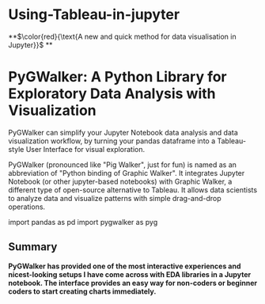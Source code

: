 # Using-Tableau-in-jupyter
**$\color{red}{\text{A new and quick method for data visualisation in Jupyter}}$ **

# PyGWalker: A Python Library for Exploratory Data Analysis with Visualization

PyGWalker can simplify your Jupyter Notebook data analysis and data visualization workflow, by turning your pandas dataframe into a Tableau-style User Interface for visual exploration.

PyGWalker (pronounced like "Pig Walker", just for fun) is named as an abbreviation of "Python binding of Graphic Walker". 
It integrates Jupyter Notebook (or other jupyter-based notebooks) with Graphic Walker, a different type of open-source alternative to Tableau. 
It allows data scientists to analyze data and visualize patterns with simple drag-and-drop operations.

import pandas as pd
import pygwalker as pyg

## Summary

**PyGWalker has provided one of the most interactive experiences and nicest-looking setups I have come across with EDA libraries in a Jupyter notebook. 
The interface provides an easy way for non-coders or beginner coders to start creating charts immediately.**
